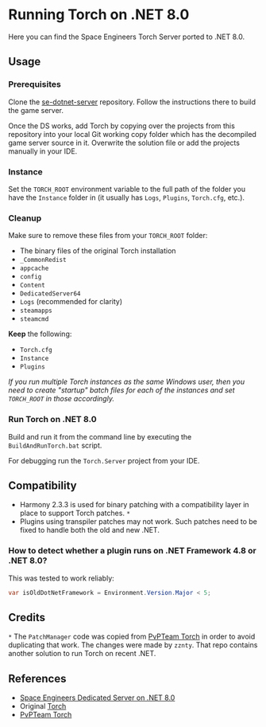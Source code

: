 # Running Torch on .NET 8.0

Here you can find the Space Engineers Torch Server ported to .NET 8.0.

## Usage

### Prerequisites

Clone the [se-dotnet-server](https://github.com/viktor-ferenczi/se-dotnet-server) repository. 
Follow the instructions there to build the game server.

Once the DS works, add Torch by copying over the projects from this repository into
your local Git working copy folder which has the decompiled game server source in it. 
Overwrite the solution file or add the projects manually in your IDE.

### Instance

Set the `TORCH_ROOT` environment variable to the full path of the folder you have
the `Instance` folder in (it usually has `Logs`, `Plugins`, `Torch.cfg`, etc.).

### Cleanup

Make sure to remove these files from your `TORCH_ROOT` folder:
- The binary files of the original Torch installation
- `_CommonRedist`
- `appcache`
- `config`
- `Content`
- `DedicatedServer64`
- `Logs` (recommended for clarity)
- `steamapps`
- `steamcmd`

**Keep** the following:
- `Torch.cfg`
- `Instance`
- `Plugins`

_If you run multiple Torch instances as the same Windows user, then you need to
create "startup" batch files for each of the instances and set `TORCH_ROOT` in
those accordingly._

### Run Torch on .NET 8.0

Build and run it from the command line by executing the
`BuildAndRunTorch.bat` script.

For debugging run the `Torch.Server` project from your IDE.

## Compatibility

- Harmony 2.3.3 is used for binary patching with a compatibility layer in place to support Torch patches. `*`
- Plugins using transpiler patches may not work. Such patches need to be fixed to handle both the old and new .NET. 

### How to detect whether a plugin runs on .NET Framework 4.8 or .NET 8.0?

This was tested to work reliably:
```cs
var isOldDotNetFramework = Environment.Version.Major < 5;
```

## Credits

`*` The `PatchManager` code was copied from [PvPTeam Torch](https://github.com/PveTeam/Torch) in order to avoid duplicating that work. The changes were made by `zznty`. That repo contains another solution to run Torch on recent .NET.

## References

- [Space Engineers Dedicated Server on .NET 8.0](https://github.com/viktor-ferenczi/se-dotnet-server)
- Original [Torch](https://github.com/TorchAPI/Torch)
- [PvPTeam Torch](https://github.com/PveTeam/Torch)
